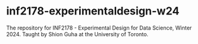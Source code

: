 # inf2178-experimentaldesign-w24
The repository for INF2178 - Experimental Design for Data Science, Winter 2024. Taught by Shion Guha at the University of Toronto.
